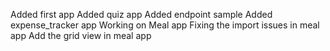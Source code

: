 Added first app
Added quiz app
Added endpoint sample
Added expense_tracker app
Working on Meal app
Fixing the import issues in meal app
Add the grid view in meal app
